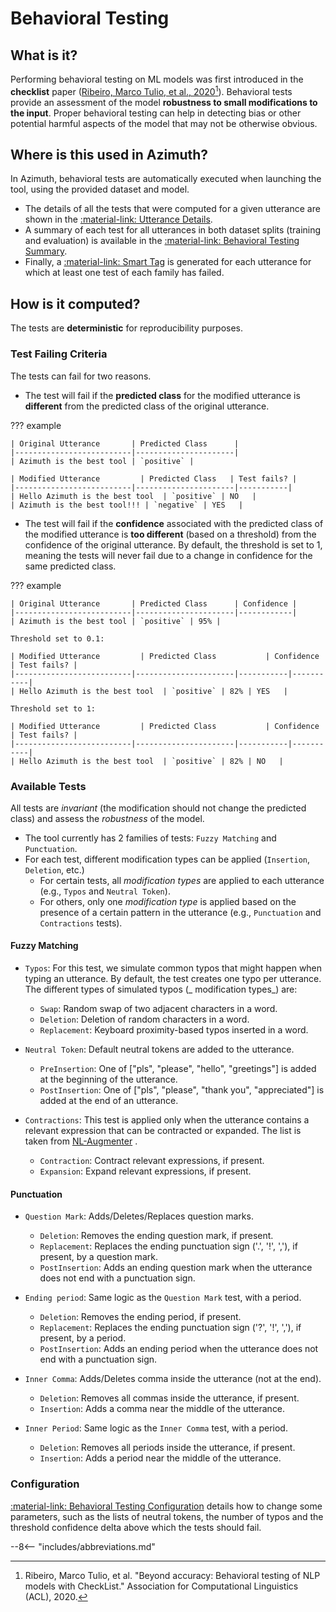 # Behavioral Testing

## What is it?

Performing behavioral testing on ML models was first introduced in the **checklist** paper
([Ribeiro, Marco Tulio, et al., 2020](https://arxiv.org/abs/2005.04118)[^1]). Behavioral tests
provide an assessment of the model **robustness to small modifications to the input**. Proper
behavioral testing can help in detecting bias or other potential harmful aspects of the model that
may not be otherwise obvious.

## Where is this used in Azimuth?

In Azimuth, behavioral tests are automatically executed when launching the tool, using the provided
dataset and model.

* The details of all the tests that were computed for a given utterance are shown in the
  [:material-link: Utterance Details](../user-guide/exploration-space/utterance-details).
* A summary of each test for all utterances in both dataset splits (training and evaluation) is
  available in the
  [:material-link: Behavioral Testing Summary](../user-guide/behavioral-testing-summary.md).
* Finally, a [:material-link: Smart Tag](smart-tags.md) is generated for each utterance for which at
  least one test of each family has failed.

## How is it computed?

The tests are **deterministic** for reproducibility purposes.

### Test Failing Criteria

The tests can fail for two reasons.

* The test will fail if the **predicted class** for the modified utterance is **different** from the
  predicted class of the original utterance.

??? example

    | Original Utterance       | Predicted Class      |
    |--------------------------|----------------------|
    | Azimuth is the best tool | `positive` |

    | Modified Utterance         | Predicted Class   | Test fails? |
    |--------------------------|----------------------|-----------|
    | Hello Azimuth is the best tool  | `positive` | NO   |
    | Azimuth is the best tool!!! | `negative` | YES   |

* The test will fail if the **confidence** associated with the predicted class of the modified
  utterance is **too different** (based on a threshold) from the confidence of the original
  utterance. By default, the threshold is set to 1, meaning the tests will never fail due to a
  change in confidence for the same predicted class.

??? example

    | Original Utterance       | Predicted Class      | Confidence |
    |--------------------------|----------------------|------------|
    | Azimuth is the best tool | `positive` | 95% |

    Threshold set to 0.1:

    | Modified Utterance         | Predicted Class           | Confidence | Test fails? |
    |--------------------------|----------------------|-----------|-----------|
    | Hello Azimuth is the best tool  | `positive` | 82% | YES   |

    Threshold set to 1:

    | Modified Utterance         | Predicted Class           | Confidence | Test fails? |
    |--------------------------|----------------------|-----------|-----------|
    | Hello Azimuth is the best tool  | `positive` | 82% | NO   |

### Available Tests

All tests are _invariant_ (the modification should not change the predicted class) and assess the
_robustness_ of the model.

* The tool currently has 2 families of tests: `Fuzzy Matching` and `Punctuation`.
* For each test, different modification types can be applied (`Insertion`, `Deletion`, etc.)
    * For certain tests, all _modification types_ are applied to each utterance (e.g., `Typos` and
      `Neutral Token`).
    * For others, only one _modification type_ is applied based on the presence of a certain pattern
      in the utterance (e.g., `Punctuation` and `Contractions` tests).

#### Fuzzy Matching

* `Typos`: For this test, we simulate common typos that might happen when typing an utterance. By
  default, the test creates one typo per utterance. The different types of simulated typos (_
  modification types_) are:
    * `Swap`: Random swap of two adjacent characters in a word.
    * `Deletion`: Deletion of random characters in a word.
    * `Replacement`: Keyboard proximity-based typos inserted in a word.

* `Neutral Token`: Default neutral tokens are added to the utterance.
    * `PreInsertion`: One of ["pls", "please", "hello", "greetings"] is added at the beginning of
      the utterance.
    * `PostInsertion`: One of ["pls", "please", "thank you", "appreciated"] is added at the end of
      an utterance.

* `Contractions`: This test is applied only when the utterance contains a relevant expression that
  can be contracted or expanded. The list is taken from
  [NL-Augmenter](https://github.com/GEM-benchmark/NL-Augmenter/blob/main/transformations/contraction_expansions/transformation.py)
  .
    * `Contraction`: Contract relevant expressions, if present.
    * `Expansion`: Expand relevant expressions, if present.

#### Punctuation

* `Question Mark`: Adds/Deletes/Replaces question marks.
    * `Deletion`: Removes the ending question mark, if present.
    * `Replacement`: Replaces the ending punctuation sign ('.', '!', ','), if present, by a question
      mark.
    * `PostInsertion`: Adds an ending question mark when the utterance does not end with a
      punctuation sign.

* `Ending period`: Same logic as the `Question Mark` test, with a period.
    * `Deletion`: Removes the ending period, if present.
    * `Replacement`: Replaces the ending punctuation sign ('?', '!', ','), if present, by a period.
    * `PostInsertion`: Adds an ending period when the utterance does not end with a punctuation
      sign.

* `Inner Comma`: Adds/Deletes comma inside the utterance (not at the end).
    * `Deletion`: Removes all commas inside the utterance, if present.
    * `Insertion`: Adds a comma near the middle of the utterance.

* `Inner Period`: Same logic as the `Inner Comma` test, with a period.
    * `Deletion`: Removes all periods inside the utterance, if present.
    * `Insertion`: Adds a period near the middle of the utterance.

### Configuration

[:material-link: Behavioral Testing Configuration](../reference/configuration/behavioral_testing.md)
details how to change some parameters, such as the lists of neutral tokens, the number of typos and
the threshold confidence delta above which the tests should fail.

[^1]: Ribeiro, Marco Tulio, et al. "Beyond accuracy: Behavioral testing of NLP models with
CheckList." Association for Computational Linguistics (ACL), 2020.

--8<-- "includes/abbreviations.md"
